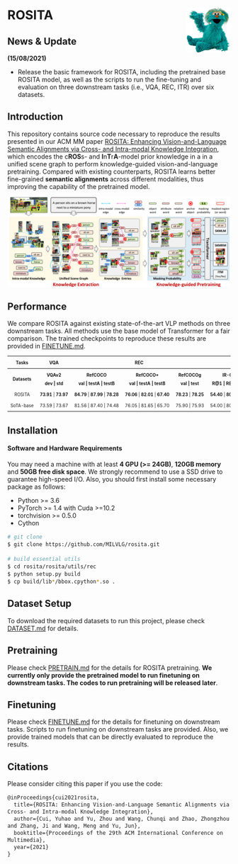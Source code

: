 # <img src="misc/rosita_logo.png" width="100" align="right">ROSITA



## News & Update

**(15/08/2021)**

- Release the basic framework for ROSITA, including the pretrained base ROSITA model, as well as the scripts to run the fine-tuning and evaluation on three downstream tasks (i.e., VQA, REC, ITR) over six datasets.

## Introduction

This repository contains source code necessary to reproduce the results presented in our ACM MM paper [ROSITA: Enhancing Vision-and-Language Semantic Alignments via Cross- and Intra-modal Knowledge Integration](https://arxiv.org/abs/2108.07073), which encodes the c**ROS**s- and **I**n**T**r**A**-model prior knowledge in a in a unified scene graph to perform knowledge-guided vision-and-language pretraining. Compared with existing counterparts, ROSITA learns better fine-grained **semantic alignments** across different modalities, thus improving the capability of the pretrained model. 

<div align="center">
  <img src="misc\rosita.png"/>
</div>

## Performance

We compare ROSITA against existing state-of-the-art VLP methods on three downstream tasks. All methods use the base model of Transformer for a fair comparison. The trained checkpoints to reproduce these results are provided in [FINETUNE.md](FINETUNE.md). 

<table><tbody>
<!-- TABLE HEADER -->
<!-- Info: we use wrap text in <sup><sub></sub><sup> to make is small -->
<th align="center"><sup><sub>Tasks</sub></sup></th>
<th align="center"><sup><sub>VQA</sub></sup></th>
<th align="center" colspan="3"><sup><sub>REC</sub></sup></th>
<th align="center" colspan="4"><sup><sub>ITR</sub></sup></th>
<!-- TABLE BODY -->
<tr>
<th align="center" valign="middle"><sup><sub>Datasets</sub></sup></th>
<th align="center" valign="middle"><sup><sub>VQAv2<br/>dev | std</sub></sup></th>
<th align="center" valign="middle"><sup><sub>RefCOCO<br/>val | testA | testB</sub></sup></th>
<th align="center" valign="middle"><sup><sub>RefCOCO+<br/>val | testA | testB</sub></sup></th>
<th align="center" valign="middle"><sup><sub>RefCOCOg<br/>val | test</sub></sup></th>
<th align="center" valign="middle"><sup><sub>IR-COCO<br/>R@1 | R@5 | R@10</sub></sup></th>
<th align="center" valign="middle"><sup><sub>TR-COCO<br/>R@1 | R@5 | R@10</sub></sup></th>
<th align="center" valign="middle"><sup><sub>IR-Flickr<br/>R@1 | R@5 | R@10</sub></sup></th>
<th align="center" valign="middle"><sup><sub>TR-Flickr<br/>R@1 | R@5 | R@10</sub></sup></th>
</tr>
<tr>
<td align="center" nowrap><sup><sub>ROSITA</sub></sup></td>
    <td align="center" nowrap><sup><sub><b>73.91</b> | <b>73.97</b></sub></sup></td>
<td align="center" nowrap><sup><sub><b>84.79</b> | <b>87.99</b> | <b>78.28</b></sub></sup></td>
<td align="center" nowrap><sup><sub><b>76.06</b> | <b>82.01</b> | <b>67.40</b></sub></sup></td>
<td align="center" nowrap><sup><sub><b>78.23</b> | <b>78.25</b></sub></sup></td>
<td align="center" nowrap><sup><sub><b>54.40</b> | <b>80.92</b> | <b>88.60</b></sub></sup></td>
<td align="center" nowrap><sup><sub><b>71.26</b> | <b>91.62</b> | <b>95.58</b></sub></sup></td>
<td align="center" nowrap><sup><sub>74.08 | 92.44 | <b>96.08</b></sub></sup></td>
<td align="center" nowrap><sup><sub><b>88.90</b> | <b>98.10</b> | <b>99.30</b></sub></sup></td>
</tr>
<tr>
<td align="center" nowrap><sup><sub>SoTA-base</sub></sup></td>
<td align="center" nowrap><sup><sub>73.59 | 73.67</sub></sup></td>
<td align="center" nowrap><sup><sub>81.56 | 87.40 | 74.48</sub></sup></td>
<td align="center" nowrap><sup><sub>76.05 | 81.65 | 65.70</sub></sup></td>
<td align="center" nowrap><sup><sub>75.90 | 75.93</sub></sup></td>
<td align="center" nowrap><sup><sub>54.00 | 80.80 | 88.50</sub></sup></td>
<td align="center" nowrap><sup><sub>70.00 | 91.10 | 95.50</sub></sup></td>
<td align="center" nowrap><sup><sub><b>74.74</b> | <b>92.86</b> | 95.82</sub></sup></td>
<td align="center" nowrap><sup><sub>86.60 | 97.90 | 99.20</sub></sup></td>
</tr>

</tbody></table>



## Installation

#### Software and Hardware Requirements

You may need a machine with at least **4 GPU (>= 24GB)**, **120GB memory** and **50GB free disk space**. We strongly recommend to use a SSD drive to guarantee high-speed I/O. Also, you should first install some necessary package as follows:

- Python >= 3.6
- PyTorch >= 1.4 with Cuda >=10.2
- torchvision >= 0.5.0
- Cython

```bash
# git clone
$ git clone https://github.com/MILVLG/rosita.git 

# build essential utils
$ cd rosita/rosita/utils/rec
$ python setup.py build
$ cp build/lib*/bbox.cpython*.so .
```



## Dataset Setup


To download the required datasets to run this project, please check [DATASET.md](DATASET.md) for details. 

## Pretraining

Please check [PRETRAIN.md](PRETRAIN.md) for the details for ROSITA pretraining. **We currently only provide the pretrained model to run finetuning on downstream tasks. The codes to run pretraining will be released later**.  

## Finetuning

Please check [FINETUNE.md](FINETUNE.md) for the details for finetuning on downstream tasks. Scripts to run finetuning on downstream tasks are provided. Also, we provide trained models that can be directly evaluated to reproduce the results.  


## Citations

Please consider citing this paper if you use the code:

```
@inProceedings{cui2021rosita,
  title={ROSITA: Enhancing Vision-and-Language Semantic Alignments via Cross- and Intra-modal Knowledge Integration},
  author={Cui, Yuhao and Yu, Zhou and Wang, Chunqi and Zhao, Zhongzhou and Zhang, Ji and Wang, Meng and Yu, Jun},
  booktitle={Proceedings of the 29th ACM International Conference on Multimedia},
  year={2021}
}
```

